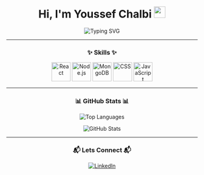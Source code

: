 <h1 align="center">Hi, I'm Youssef Chalbi <img src="https://media.giphy.com/media/hvRJCLFzcasrR4ia7z/giphy.gif" width="30px"></h1>

<p align="center">
  <img src="https://readme-typing-svg.demolab.com?font=Fira+Code&size=24&duration=2000&pause=1000&color=00FF00&center=true&width=435&lines=Software+Engeneering+Student" alt="Typing SVG">
</p>

---

### <p align="center">✨ Skills ✨</p>

<p align="center">
 
 <img src="https://media.giphy.com/media/eNAsjO55tPbgaor7ma/giphy.gif" alt="React" width="50" />
  <img src="https://media.giphy.com/media/ln7z2eWriiQAllfVcn/giphy.gif" alt="Node.js" width="50" />
  
  <img src="https://media.giphy.com/media/8MG2s1ftPucx30SD2N/giphy.gif" alt="MongoDB" width="50" />
  
  <img src="https://media.giphy.com/media/SiMNaUIT3fYOE/giphy.gif" alt="CSS" width="50" />
  <img src="https://media.giphy.com/media/3rCcV6sC1o2GY/giphy.gif" alt="JavaScript" width="50" />
</p>


---

### <p align="center">📊 GitHub Stats 📊</p>

<p align="center">
  <img align="center" src="https://github-readme-stats.vercel.app/api/top-langs/?username=ChYoussef02&layout=compact&theme=dark" alt="Top Languages" />
</p>
<p align="center">
  <img align="center" src="https://github-readme-stats.vercel.app/api?username=ChYoussef02&show_icons=true&theme=dark" alt="GitHub Stats" />
</p>

---

### <p align="center">📬 Lets Connect  📬</p>

<p align="center">
  <a href="https://www.linkedin.com/in/youssef-chalbi-0584a9182/">
    <img src="https://img.shields.io/badge/LinkedIn-blue?logo=linkedin&style=for-the-badge" alt="LinkedIn">
  </a>
</p>

